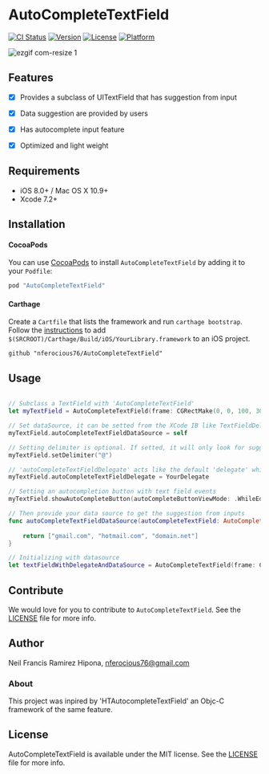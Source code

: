 # AutoCompleteTextField

[![CI Status](https://img.shields.io/badge/build-passed-brightgreen.svg)](https://img.shields.io/badge/build-passed-brightgreen.svg)
[![Version](https://img.shields.io/badge/pod-v0.1.5-blue.svg)](https://img.shields.io/badge/pod-v0.1.5-blue.svg)
[![License](https://img.shields.io/badge/Lisence-MIT-yellow.svg)](https://img.shields.io/badge/Lisence-MIT-yellow.svg)
[![Platform](https://img.shields.io/badge/platform-ios-lightgrey.svg)](https://img.shields.io/badge/platform-ios-lightgrey.svg)

![ezgif com-resize 1](https://cloud.githubusercontent.com/assets/6511079/16903266/0f2c58e2-4c50-11e6-827c-57b47992c9b2.gif)

## Features
- [x] Provides a subclass of UITextField that has suggestion from input
- [x] Data suggestion are provided by users
- [x] Has autocomplete input feature
- [x] Optimized and light weight


## Requirements

- iOS 8.0+ / Mac OS X 10.9+
- Xcode 7.2+


## Installation

#### CocoaPods
You can use [CocoaPods](http://cocoapods.org/) to install `AutoCompleteTextField` by adding it to your `Podfile`:

```ruby
pod "AutoCompleteTextField"
```

#### Carthage
Create a `Cartfile` that lists the framework and run `carthage bootstrap`. Follow the [instructions](https://github.com/Carthage/Carthage#if-youre-building-for-ios) to add `$(SRCROOT)/Carthage/Build/iOS/YourLibrary.framework` to an iOS project.

```
github "nferocious76/AutoCompleteTextField"
```


## Usage

```Swift

// Subclass a TextField with 'AutoCompleteTextField'
let myTextField = AutoCompleteTextField(frame: CGRectMake(0, 0, 100, 30))

// Set dataSource, it can be setted from the XCode IB like TextFieldDelegate
myTextField.autoCompleteTextFieldDataSource = self

// Setting delimiter is optional. If setted, it will only look for suggestion if delimiter is found
myTextField.setDelimiter("@")

// 'autoCompleteTextFieldDelegate' acts like the default 'delegate' which 'delegate' is also accessible to the IB.
myTextField.autoCompleteTextFieldDelegate = YourDelegate

// Setting an autocompletion button with text field events
myTextField.showAutoCompleteButton(autoCompleteButtonViewMode: .WhileEditing)

// Then provide your data source to get the suggestion from inputs
func autoCompleteTextFieldDataSource(autoCompleteTextField: AutoCompleteTextField) -> [String] {
        
    return ["gmail.com", "hotmail.com", "domain.net"]
}

// Initializing with datasource
let textFieldWithDelegateAndDataSource = AutoCompleteTextField(frame: CGRect(x: 20, y: 64, width: view.frame.width - 40, height: 40), autoCompleteTextFieldDataSource: self)

```

## Contribute
We would love for you to contribute to `AutoCompleteTextField`. See the [LICENSE](https://github.com/nferocious76/AutoCompleteTextField/blob/master/LICENSE) file for more info.

## Author

Neil Francis Ramirez Hipona, nferocious76@gmail.com

### About

This project was inpired by 'HTAutocompleteTextField' an Objc-C framework of the same feature.

## License

AutoCompleteTextField is available under the MIT license. See the [LICENSE](https://github.com/nferocious76/AutoCompleteTextField/blob/master/LICENSE) file for more info.
